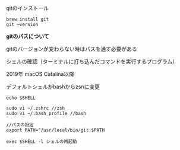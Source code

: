 gitのインストール

```text
brew install git
git —version
```

**gitのパスについて**

gitのバージョンが変わらない時はパスを通す必要がある

シェルの確認（ターミナルに打ち込んだコマンドを実行するプログラム）

2019年 macOS Catalina以降

デフォルトシェルがbashからzsnに変更

```text
echo $SHELL
```

```text
sudo vi ~/.zshrc //zsh
sudo vi ~/.bash_profile //bash

//パスの設定
export PATH="/usr/local/bin/git:$PATH

exec $SHELL -l シェルの再起動
```
